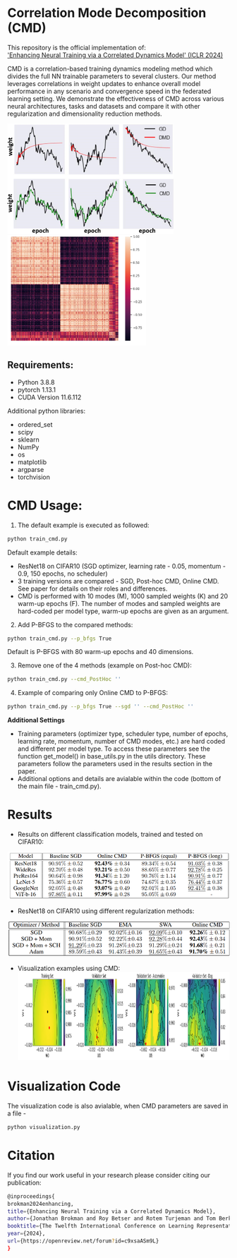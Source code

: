 # **Correlation Mode Decomposition (CMD)**

This repository is the official implementation of:  
['Enhancing Neural Training via a Correlated Dynamics Model' (ICLR 2024)](https://iclr.cc/virtual/2024/poster/18304)  
  
CMD is a correlation-based training dynamics modeling method which divides the full NN trainable parameters to several clusters. Our method leverages correlations in weight updates to enhance overall model performance in any scenario and convergence speed in the federated learning setting. We demonstrate the effectiveness of CMD across various neural architectures, tasks and datasets and compare it with other regularization and dimensionality reduction methods.  
   
<img src="images/cmd_vs_dmd.png" alt="" height="250"/> <img src="images/corr_mat_example.png" alt="" height="250"/>


## **Requirements:**
- Python 3.8.8
- pytorch 1.13.1
- CUDA Version 11.6.112

Additional python libraries:
- ordered_set
- scipy
- sklearn
- NumPy
- os
- matplotlib
- argparse
- torchvision


# **CMD Usage**:
1) The default example is executed as followed:
```sh
python train_cmd.py
```

Default example details:
 - ResNet18 on CIFAR10 (SGD optimizer, learning rate - 0.05, momentum - 0.9, 150 epochs, no scheduler)
 - 3 training versions are compared - SGD, Post-hoc CMD, Online CMD. See paper for details on their roles and differences.
 - CMD is performed with 10 modes (M), 1000 sampled weights (K) and 20 warm-up epochs (F).
 The number of modes and sampled weights are hard-coded per model type, warm-up epochs are given as an argument.
 
2) Add P-BFGS to the compared methods:
```sh
python train_cmd.py --p_bfgs True
```
Default is P-BFGS with 80 warm-up epochs and 40 dimensions.

3) Remove one of the 4 methods (example on Post-hoc CMD):
```sh
python train_cmd.py --cmd_PostHoc ''
```

4) Example of comparing only Online CMD to P-BFGS:
```sh
python train_cmd.py --p_bfgs True --sgd '' --cmd_PostHoc ''
```

**Additional Settings**
- Training parameters (optimizer type, scheduler type, number of epochs, learning rate, momentum, number of CMD modes, etc.) are hard coded and different per model type. To access these parameters see the function get_model() in base_utils.py in the utils directory. These parameters follow the parameters used in the results section in the paper.  
- Additional options and details are avialable within the code (bottom of the main file - train_cmd.py).


# **Results**
- Results on different classification models, trained and tested on CIFAR10:  
<img src="images/result_table.png" alt=""/>  

- ResNet18 on CIFAR10 using different regularization methods:  
<img src="images/results_table_2.png" alt=""/>

- Visualization examples using CMD:
  <img src="images/vis_results.png" alt="" height="200"/>  

# **Visualization Code**
The visualization code is also avialable, when CMD parameters are saved in a file - 
```sh
python visualization.py
```

# **Citation**
If you find our work useful in your research please consider citing our publication:

```sh
@inproceedings{
brokman2024enhancing,
title={Enhancing Neural Training via a Correlated Dynamics Model},
author={Jonathan Brokman and Roy Betser and Rotem Turjeman and Tom Berkov and Ido Cohen and Guy Gilboa},
booktitle={The Twelfth International Conference on Learning Representations},
year={2024},
url={https://openreview.net/forum?id=c9xsaASm9L}
}
```
